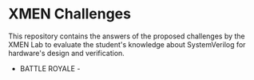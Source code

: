 # XMEN Challenges

This repository contains the answers of the proposed challenges by the XMEN Lab to evaluate the student's knowledge about SystemVerilog for hardware's design and verification.


- BATTLE ROYALE -
